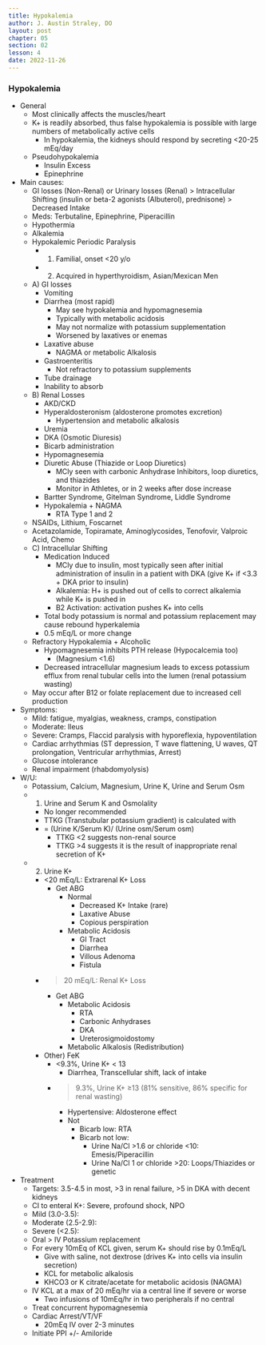 ```yaml
---
title: Hypokalemia
author: J. Austin Straley, DO
layout: post
chapter: 05
section: 02
lesson: 4
date: 2022-11-26
---
```


<html>
    <meta charset="UTF-8">
    <meta name="viewport" content="width=device-width, initial-scale=1">
    <link href="{{site.baseurl}}/assets/grid/bootstrap-grid.min.css" rel="stylesheet">
    <link href="{{site.baseurl}}/assets/grid/grid.css" rel="stylesheet">
    <link rel="stylesheet" href="{{site.baseurl}}/assets/gitbook/gitbook-plugin-fontsettings/website.css">
    <link rel="stylesheet" href="{{site.baseurl}}/assets/gitbook/gitbook-plugin-search-pro/search.css">
    <link rel="stylesheet" href="{{site.baseurl}}/assets/gitbook/gitbook-plugin-back-to-top-button/plugin.css">
    <link rel="stylesheet" href="{{site.baseurl}}/assets/gitbook/style.css">
    <link rel="stylesheet" href="{{site.baseurl}}/assets/gitbook/rouge/{{ site.syntax_highlighter_style | default: 'colorful' }}.css">
    <meta name="HandheldFriendly" content="true"/>
    <meta name="viewport" content="width=device-width, initial-scale=1, user-scalable=no">
    <meta name="apple-mobile-web-app-capable" content="yes">
    <meta name="apple-mobile-web-app-status-bar-style" content="black">
    <link rel="apple-touch-icon-precomposed" sizes="152x152" href="{{site.baseurl}}/assets/gitbook/images/apple-touch-icon-precomposed-152.png">
    <link rel="shortcut icon" href="{{site.baseurl}}/{{site.favicon_path}}" type="image/x-icon">
    <style>
        .p {
            color: #B8B8B8;
        }
        .p1 {
            color
        }
    </style>
</html>

### Hypokalemia

-	General
    -	Most clinically affects the muscles/heart
    -	K+ is readily absorbed, thus false hypokalemia is possible with large numbers of metabolically active cells
        -	In hypokalemia, the kidneys should respond by secreting <20-25 mEq/day
    -	Pseudohypokalemia
        -	Insulin Excess
        -	Epinephrine
-	Main causes: 
    -	GI losses (Non-Renal) or Urinary losses (Renal) > Intracellular Shifting (insulin or beta-2 agonists (Albuterol), prednisone) > Decreased Intake
    -	Meds: Terbutaline, Epinephrine, Piperacillin
    -	Hypothermia
    -	Alkalemia
    -	Hypokalemic Periodic Paralysis
        -	1) Familial, onset <20 y/o
        -	2) Acquired in hyperthyroidism, Asian/Mexican Men
    -	A) GI losses
        -	Vomiting
        -	Diarrhea (most rapid)
            -	May see hypokalemia and hypomagnesemia
            -	Typically with metabolic acidosis
            -	May not normalize with potassium supplementation
            -	Worsened by laxatives or enemas
        -	Laxative abuse
            -	NAGMA or metabolic Alkalosis
        -	Gastroenteritis
            -	Not refractory to potassium supplements
        -	Tube drainage
        -	Inability to absorb
    -	B) Renal Losses
        -	AKD/CKD
        -	Hyperaldosteronism (aldosterone promotes excretion)
            -	Hypertension and metabolic alkalosis
        -	Uremia
        -	DKA (Osmotic Diuresis)
        -	Bicarb administration
        -	Hypomagnesemia
        -	Diuretic Abuse (Thiazide or Loop Diuretics)
            -	MCly seen with carbonic Anhydrase Inhibitors, loop diuretics, and thiazides
            -	Monitor in Athletes, or in 2 weeks after dose increase
        -	Bartter Syndrome, Gitelman Syndrome, Liddle Syndrome
        -	Hypokalemia + NAGMA
            -	RTA Type 1 and 2
    -	NSAIDs, Lithium, Foscarnet
    -	Acetazolamide, Topiramate, Aminoglycosides, Tenofovir, Valproic Acid, Chemo
    -	C) Intracellular Shifting
        -	Medication Induced
            -	MCly due to insulin, most typically seen after initial administration of insulin in a patient with DKA (give K+ if <3.3 + DKA prior to insulin)
            -	Alkalemia: H+ is pushed out of cells to correct alkalemia while K+ is pushed in
            -	B2 Activation: activation pushes K+ into cells
        -	Total body potassium is normal and potassium replacement may cause rebound hyperkalemia
        -	0.5 mEq/L or more change
    -	Refractory Hypokalemia + Alcoholic
        -	Hypomagnesemia inhibits PTH release (Hypocalcemia too)
            -	(Magnesium <1.6)
        -	Decreased intracellular magnesium leads to excess potassium efflux from renal tubular cells into the lumen (renal potassium wasting)
    -	May occur after B12 or folate replacement due to increased cell production
-	Symptoms: 
    -	Mild: fatigue, myalgias, weakness, cramps, constipation
    -	Moderate: Ileus
    -	Severe: Cramps, Flaccid paralysis with hyporeflexia, hypoventilation
    -	Cardiac arrhythmias (ST depression, T wave flattening, U waves, QT prolongation, Ventricular arrhythmias, Arrest)
    -	Glucose intolerance
    -	Renal impairment (rhabdomyolysis)
-	W/U: 
    -	Potassium, Calcium, Magnesium, Urine K, Urine and Serum Osm
    -	1) Urine and Serum K and Osmolality
        -	No longer recommended
        -	TTKG (Transtubular potassium gradient) is calculated with
        -	= (Urine K/Serum K)/ (Urine osm/Serum osm)
            -	TTKG <2 suggests non-renal source
            -	TTKG >4 suggests it is the result of inappropriate renal secretion of K+
    -	2) Urine K+
        -	<20 mEq/L: Extrarenal K+ Loss
            -	Get ABG
                -	Normal
                    -	Decreased K+ Intake (rare)
                    -	Laxative Abuse
                    -	Copious perspiration
                -	Metabolic Acidosis
                    -	GI Tract
                    -	Diarrhea
                    -	Villous Adenoma
                    -	Fistula
        -	>20 mEq/L: Renal K+ Loss
            -	Get ABG
                -	Metabolic Acidosis
                    -	RTA
                    -	Carbonic Anhydrases
                    -	DKA
                    -	Ureterosigmoidostomy
                -	Metabolic Alkalosis (Redistribution)
        -	Other) FeK
            -	<9.3%, Urine K+ < 13
                -	Diarrhea, Transcellular shift, lack of intake
            -	>9.3%, Urine K+ ≥13 (81% sensitive, 86% specific for renal wasting)
                -	Hypertensive: Aldosterone effect
                -	Not
                    -	Bicarb low: RTA
                    -	Bicarb not low:
                        -	Urine Na/Cl >1.6 or chloride <10: Emesis/Piperacillin
                        -	Urine Na/Cl 1 or chloride >20: Loops/Thiazides or genetic
-	Treatment
    -	Targets: 3.5-4.5 in most, >3 in renal failure, >5 in DKA with decent kidneys
    -	CI to enteral K+: Severe, profound shock, NPO
    -	Mild (3.0-3.5):
    -	Moderate (2.5-2.9):
    -	Severe (<2.5):
    -	Oral > IV Potassium replacement
    -	For every 10mEq of KCL given, serum K+ should rise by 0.1mEq/L
        -	Give with saline, not dextrose (drives K+ into cells via insulin secretion)
        -	KCL for metabolic alkalosis
        -	KHCO3 or K citrate/acetate for metabolic acidosis (NAGMA)
    -	IV KCL at a max of 20 mEq/hr via a central line if severe or worse
        -	Two infusions of 10mEq/hr in two peripherals if no central
    -	Treat concurrent hypomagnesemia
    -	Cardiac Arrest/VT/VF
        -	20mEq IV over 2-3 minutes
    -	Initiate PPI +/- Amiloride
